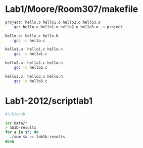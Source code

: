 # Lab1/Moore/Room307/makefile
```bash
project: hello.o hello1.o hello2.o hello3.o
	gcc hello.o hello1.o hello2.o hello3.o -o project

hello.o: hello.c hello.h
	gcc -c hello.c

hello1.o: hello1.c hello.h
	gcc -c hello1.c

hello2.o: hello2.c hello.h
	gcc -c hello2.c

hello3.o: hello3.c hello.h
	gcc -c hello3.c
```

# Lab1-2012/scriptlab1
```bash
#!/bin/sh

set Data/*   
> ab1b-results
for a in $*; do
  ./sum $a >> lab1b-results
done
```